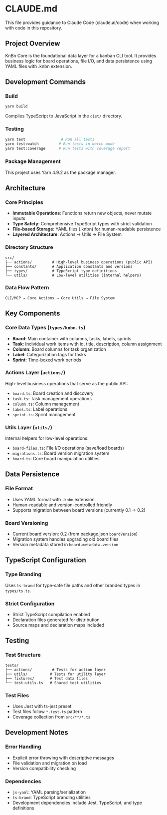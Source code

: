 # CLAUDE.md

This file provides guidance to Claude Code (claude.ai/code) when working with code in this repository.

## Project Overview

KnBn Core is the foundational data layer for a kanban CLI tool. It provides business logic for board operations, file I/O, and data persistence using YAML files with .knbn extension.

## Development Commands

### Build
```bash
yarn build
```
Compiles TypeScript to JavaScript in the `dist/` directory.

### Testing
```bash
yarn test                # Run all tests
yarn test:watch         # Run tests in watch mode
yarn test:coverage      # Run tests with coverage report
```

### Package Management
This project uses Yarn 4.9.2 as the package manager.

## Architecture

### Core Principles
- **Immutable Operations**: Functions return new objects, never mutate inputs
- **Type Safety**: Comprehensive TypeScript types with strict validation
- **File-based Storage**: YAML files (.knbn) for human-readable persistence
- **Layered Architecture**: Actions → Utils → File System

### Directory Structure
```
src/
├── actions/         # High-level business operations (public API)
├── constants/       # Application constants and versions
├── types/           # TypeScript type definitions
└── utils/           # Low-level utilities (internal helpers)
```

### Data Flow Pattern
```
CLI/MCP → Core Actions → Core Utils → File System
```

## Key Components

### Core Data Types (`types/knbn.ts`)
- **Board**: Main container with columns, tasks, labels, sprints
- **Task**: Individual work items with id, title, description, column assignment
- **Column**: Board columns for task organization
- **Label**: Categorization tags for tasks
- **Sprint**: Time-boxed work periods

### Actions Layer (`actions/`)
High-level business operations that serve as the public API:
- `board.ts`: Board creation and discovery
- `task.ts`: Task management operations
- `column.ts`: Column management
- `label.ts`: Label operations
- `sprint.ts`: Sprint management

### Utils Layer (`utils/`)
Internal helpers for low-level operations:
- `board-files.ts`: File I/O operations (save/load boards)
- `migrations.ts`: Board version migration system
- `board.ts`: Core board manipulation utilities

## Data Persistence

### File Format
- Uses YAML format with `.knbn` extension
- Human-readable and version-controlled friendly
- Supports migration between board versions (currently 0.1 → 0.2)

### Board Versioning
- Current board version: 0.2 (from package.json `boardVersion`)
- Migration system handles upgrading old board files
- Version metadata stored in `board.metadata.version`

## TypeScript Configuration

### Type Branding
Uses `ts-brand` for type-safe file paths and other branded types in `types/ts.ts`.

### Strict Configuration
- Strict TypeScript compilation enabled
- Declaration files generated for distribution
- Source maps and declaration maps included

## Testing

### Test Structure
```
tests/
├── actions/         # Tests for action layer
├── utils/          # Tests for utility layer
├── fixtures/       # Test data files
└── test-utils.ts   # Shared test utilities
```

### Test Files
- Uses Jest with ts-jest preset
- Test files follow `*.test.ts` pattern
- Coverage collection from `src/**/*.ts`

## Development Notes

### Error Handling
- Explicit error throwing with descriptive messages
- File validation and migration on load
- Version compatibility checking

### Dependencies
- `js-yaml`: YAML parsing/serialization
- `ts-brand`: TypeScript branding utilities
- Development dependencies include Jest, TypeScript, and type definitions